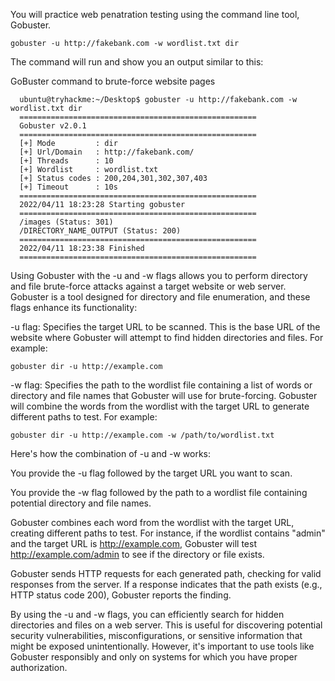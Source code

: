 You will practice web penatration testing using the command line tool, Gobuster.

    gobuster -u http://fakebank.com -w wordlist.txt dir

The command will run and show you an output similar to this:

GoBuster command to brute-force website pages
     
      ubuntu@tryhackme:~/Desktop$ gobuster -u http://fakebank.com -w wordlist.txt dir
      =====================================================
      Gobuster v2.0.1
      =====================================================
      [+] Mode         : dir
      [+] Url/Domain   : http://fakebank.com/
      [+] Threads      : 10
      [+] Wordlist     : wordlist.txt
      [+] Status codes : 200,204,301,302,307,403
      [+] Timeout      : 10s
      =====================================================
      2022/04/11 18:23:28 Starting gobuster
      =====================================================
      /images (Status: 301)
      /DIRECTORY_NAME_OUTPUT (Status: 200)
      =====================================================
      2022/04/11 18:23:38 Finished
      =====================================================

Using Gobuster with the -u and -w flags allows you to perform directory and file brute-force attacks against a target website or web server. Gobuster is a tool designed for directory and file enumeration, and these flags enhance its functionality:

-u flag: Specifies the target URL to be scanned. This is the base URL of the website where Gobuster will attempt to find hidden directories and files. For example:

    gobuster dir -u http://example.com

-w flag: Specifies the path to the wordlist file containing a list of words or directory and file names that Gobuster will use for brute-forcing. Gobuster will combine the words from the wordlist with the target URL to generate different paths to test. For example:

    gobuster dir -u http://example.com -w /path/to/wordlist.txt

Here's how the combination of -u and -w works:

You provide the -u flag followed by the target URL you want to scan.

You provide the -w flag followed by the path to a wordlist file containing potential directory and file names.

Gobuster combines each word from the wordlist with the target URL, creating different paths to test. For instance, if the wordlist contains "admin" and the target URL is http://example.com, Gobuster will test http://example.com/admin to see if the directory or file exists.

Gobuster sends HTTP requests for each generated path, checking for valid responses from the server. If a response indicates that the path exists (e.g., HTTP status code 200), Gobuster reports the finding.

By using the -u and -w flags, you can efficiently search for hidden directories and files on a web server. This is useful for discovering potential security vulnerabilities, misconfigurations, or sensitive information that might be exposed unintentionally. However, it's important to use tools like Gobuster responsibly and only on systems for which you have proper authorization.      

   
